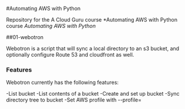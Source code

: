 #Automating AWS with Python

Repository for the A Cloud Guru course *Automating AWS with Python course *Automating AWS with Python*

##01-webotron

Webotron is a script that will sync a local directory to an s3 bucket, and optionally configure Route 53 and cloudfront as well. 

### Features

Webotron currently has the following features:

-List bucket
-List contents of a bucket
-Create and set up bucket
-Sync directory tree to bucket
-Set AWS profile with --profile=<profileName> 